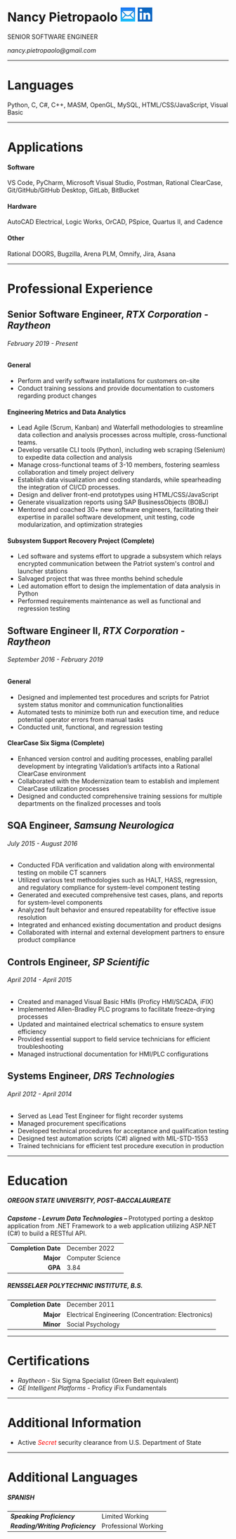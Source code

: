 # Nancy Pietropaolo [![EMail](./assets/images/email_icon.png)](mailto:nancy.pietropaolo@gmail.com) [![LinkedIn](./assets/images/linkedin_icon.png)](https://www.linkedin.com/in/nancy-pietropaolo-a5a3bb47/)
<p id="current-title">SENIOR SOFTWARE ENGINEER</p>
<p id="email"><em>nancy.pietropaolo@gmail.com</em></p>

<hr id="first-hr">

# Languages
<p class="plaintext">Python, C, C#, C++, MASM, OpenGL, MySQL, HTML/CSS/JavaScript, Visual Basic</p>

---
# Applications
#### Software
<p class="plaintext">VS Code, PyCharm, Microsoft Visual Studio, Postman, Rational ClearCase, Git/GitHub/GitHub Desktop, GitLab, BitBucket</p>

#### Hardware
<p class="plaintext">AutoCAD Electrical, Logic Works, OrCAD, PSpice, Quartus II, and Cadence</p>

#### Other
<p class="plaintext">Rational DOORS, Bugzilla, Arena PLM, Omnify, Jira, Asana</p>

---
# Professional Experience

## Senior Software Engineer, *RTX Corporation - Raytheon*
###### February 2019 - Present
#### General			
-	Perform and verify software installations for customers on-site
-	Conduct training sessions and provide documentation to customers regarding product changes

#### Engineering Metrics and Data Analytics
-	Lead Agile (Scrum, Kanban) and Waterfall methodologies to streamline data collection and analysis processes across multiple, cross-functional teams.
-   Develop versatile CLI tools (Python), including web scraping (Selenium) to expedite data collection and analysis
-	Manage cross-functional teams of 3-10 members, fostering seamless collaboration
and timely project delivery
-	Establish data visualization and coding standards, while spearheading the integration of CI/CD processes.
-	Design and deliver front-end prototypes using HTML/CSS/JavaScript
-	Generate visualization reports using SAP BusinessObjects (BOBJ)
-   Mentored and coached 30+ new software engineers, facilitating their expertise in parallel software development, unit testing, code modularization, and optimization strategies

#### Subsystem Support Recovery Project (Complete)
-   Led software and systems effort to upgrade a subsystem which relays encrypted communication between the Patriot system's control and launcher stations
-	Salvaged project that was three months behind schedule
-	Led automation effort to design the implementation of data analysis in Python 
-	Performed requirements maintenance as well as functional and regression testing

## Software Engineer II, *RTX Corporation - Raytheon*
###### September 2016 - February 2019
#### General
-	Designed and implemented test procedures and scripts for Patriot system status monitor and communication functionalities
-	Automated tests to minimize both run and execution time, and reduce potential operator errors from manual tasks
-	Conducted unit, functional, and regression testing

#### ClearCase Six Sigma (Complete)
-	Enhanced version control and auditing processes, enabling parallel development by integrating Validation’s artifacts into a Rational ClearCase environment
-	Collaborated with the Modernization team to establish and implement ClearCase utilization processes
-	Designed and conducted comprehensive training sessions for multiple departments on the finalized processes and tools


## SQA Engineer, *Samsung Neurologica*
###### July 2015 - August 2016
-   Conducted FDA verification and validation along with environmental testing on mobile CT scanners
-   Utilized various test methodologies such as HALT, HASS, regression, and regulatory compliance for system-level component testing
-   Generated and executed comprehensive test cases, plans, and reports for system-level components
-   Analyzed fault behavior and ensured repeatability for effective issue resolution
-   Integrated and enhanced existing documentation and product designs
-   Collaborated with internal and external development partners to ensure product compliance

## Controls Engineer, *SP Scientific*
###### April 2014 - April 2015
-   Created and managed Visual Basic HMIs (Proficy HMI/SCADA, iFIX)
-   Implemented Allen-Bradley PLC programs to facilitate freeze-drying processes
-   Updated and maintained electrical schematics to ensure system efficiency
-   Provided essential support to field service technicians for efficient troubleshooting
-   Managed instructional documentation for HMI/PLC configurations

## Systems Engineer, *DRS Technologies*
###### April 2012 - April 2014
-	Served as Lead Test Engineer for flight recorder systems
-	Managed procurement specifications
-	Developed technical procedures for acceptance and qualification testing
-	Designed test automation scripts (C#) aligned with MIL-STD-1553
-	Trained technicians for efficient test procedure execution in production

---
# Education

##### OREGON STATE UNIVERSITY, POST–BACCALAUREATE
<p class="capstone"><strong><em>Capstone - Levrum Data Technologies – </em></strong>Prototyped porting a desktop application from .NET Framework to a web application utilizing ASP.NET (C#) to build a RESTful API.</p>

|                     |                     |
|--------------------:|:--------------------|
| **Completion Date** | December 2022       |
| **Major**           | Computer Science    |
| **GPA**             | 3.84                |


##### RENSSELAER POLYTECHNIC INSTITUTE, B.S.

|                      |                                                     |
|---------------------:|:----------------------------------------------------|
| **Completion Date**  | December 2011                                       |
| **Major**            | Electrical Engineering (Concentration: Electronics) |
| **Minor**            | Social Psychology                                   |

---
# Certifications
- *Raytheon -* Six Sigma Specialist (Green Belt equivalent)
- *GE Intelligent Platforms -* Proficy iFix Fundamentals

---
# Additional Information
- Active *<font color="red">Secret</font>* security clearance from U.S. Department of State

---
# Additional Languages

##### SPANISH

|                                   |                      |
|:----------------------------------|:---------------------|
| ***Speaking Proficiency***        | Limited Working      |
| ***Reading/Writing Proficiency*** | Professional Working |
